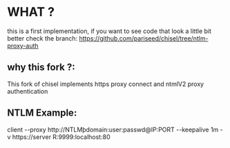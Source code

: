 # WHAT ?
this is a first implementation, if you want to see code that look a little bit better check the branch:
  https://github.com/pariseed/chisel/tree/ntlm-proxy-auth

## why this fork ?: 
  This fork of chisel implements https proxy connect and ntmlV2 proxy authentication

## NTLM Example:

client --proxy http://NTLMþdomain:user:passwd@IP:PORT --keepalive 1m -v https://server R:9999:localhost:80
